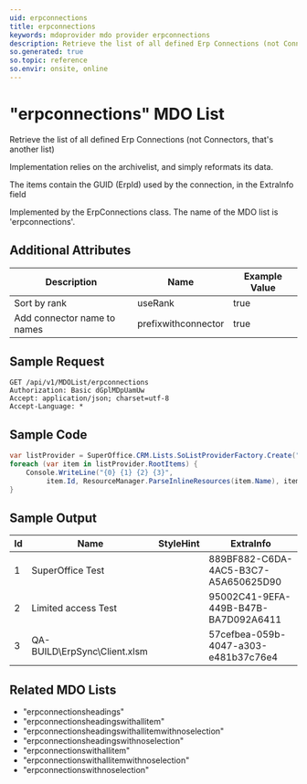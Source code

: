 ```yaml
---
uid: erpconnections
title: erpconnections
keywords: mdoprovider mdo provider erpconnections
description: Retrieve the list of all defined Erp Connections (not Connectors, that's another list)
so.generated: true
so.topic: reference
so.envir: onsite, online
---
```


# "erpconnections" MDO List
Retrieve the list of all defined Erp Connections (not Connectors, that's another list)

Implementation relies on the <see cref="T:SuperOffice.CRM.ArchiveLists.ErpConnectionProvider" /> archivelist, and simply reformats its data.


The items contain the GUID (ErpId) used by the connection, in the ExtraInfo field

Implemented by the <see cref="T:SuperOffice.CRM.Lists.ErpConnections">ErpConnections</see> class.
The name of the MDO list is 'erpconnections'.

## Additional Attributes

| Description | Name | Example Value |
|-----|-----|------|
|Sort by rank| useRank|true|
|Add connector name to names| prefixwithconnector|true|





## Sample Request

```http!
GET /api/v1/MDOList/erpconnections
Authorization: Basic dGplMDpUamUw
Accept: application/json; charset=utf-8
Accept-Language: *

```

## Sample Code
```cs
var listProvider = SuperOffice.CRM.Lists.SoListProviderFactory.Create("erpconnections", forceFlatList: true);
foreach (var item in listProvider.RootItems) {
    Console.WriteLine("{0} {1} {2} {3}", 
         item.Id, ResourceManager.ParseInlineResources(item.Name), item.StyleHint, item.ExtraInfo);
}
```

## Sample Output

|Id   | Name  |StyleHint|ExtraInfo |
| --- | ----- | ------- | -------- |
|1|SuperOffice Test||889BF882-C6DA-4AC5-B3C7-A5A650625D90|
|2|Limited access Test||95002C41-9EFA-449B-B47B-BA7D092A6411|
|3|QA-BUILD\ErpSync\Client.xlsm||57cefbea-059b-4047-a303-e481b37c76e4|


## Related MDO Lists

* "erpconnectionsheadings"
* "erpconnectionsheadingswithallitem"
* "erpconnectionsheadingswithallitemwithnoselection"
* "erpconnectionsheadingswithnoselection"
* "erpconnectionswithallitem"
* "erpconnectionswithallitemwithnoselection"
* "erpconnectionswithnoselection"
